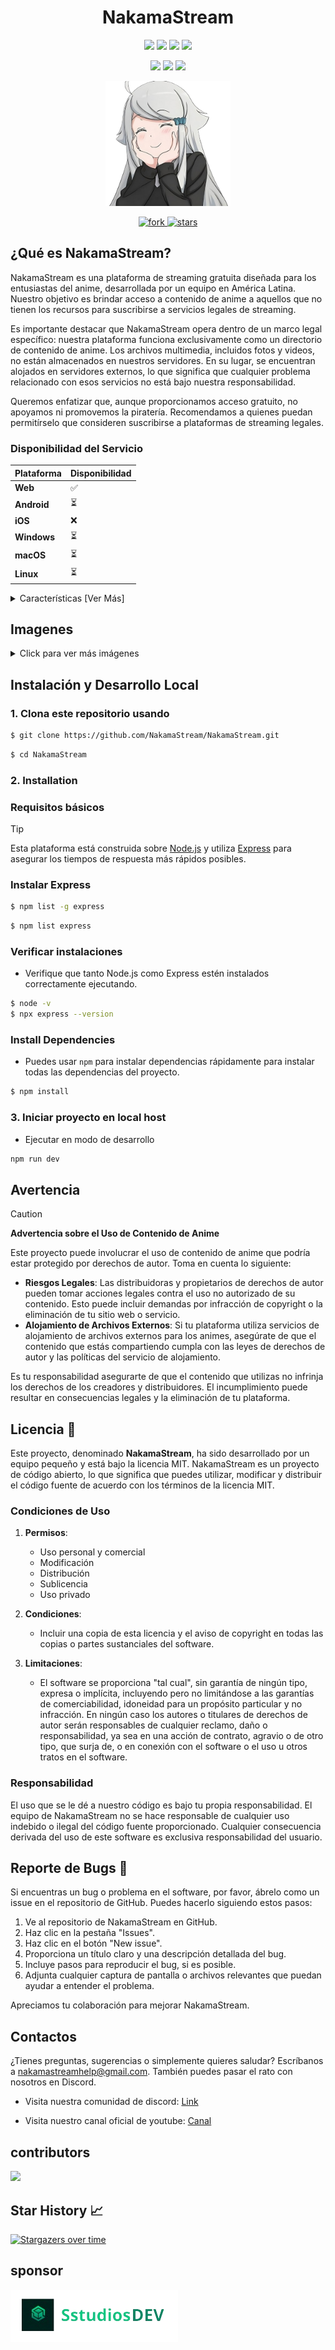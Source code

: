 <h1 align="center">
NakamaStream
</h1>

<p align="center">
  <a href="#"><img src="https://img.shields.io/badge/JavaScript-F7DF1E.svg?style=for-the-badge&logo=JavaScript&logoColor=black"/></a>
  <a href="#"><img src="https://img.shields.io/badge/EJS-B4CA65.svg?style=for-the-badge&logo=EJS&logoColor=black"/></a>
  <a href="#"><img src="https://img.shields.io/badge/CSS3-1572B6.svg?style=for-the-badge&logo=CSS3&logoColor=white"/></a>
  <a href="#"><img src="https://img.shields.io/badge/Tailwind%20CSS-06B6D4.svg?style=for-the-badge&logo=Tailwind-CSS&logoColor=white"/></a>
</p>

<p align="center">
  <a href="#"><img src="https://img.shields.io/badge/Node.js-339933.svg?style=for-the-badge&logo=node.js&logoColor=white"/></a>
  <a href="#"><img src="https://img.shields.io/badge/Express-000000.svg?style=for-the-badge&logo=Express&logoColor=white"/></a>
  <a href="#"><img src="https://img.shields.io/badge/MySQL-4479A1.svg?style=for-the-badge&logo=MySQL&logoColor=white"/></a>
</p>

<p align="center">
  <a href="nakamastream.domcloud.dev" target="_blank">
    <img src="https://github.com/NakamaStream/Resources/blob/main/NakamStream-logo-HD-removebg.png?raw=true" alt="Logo" width="200"/>
  </a>
</p>

<p align="center">
  <a href="https://github.com/NakamaStream/NakamaStream/fork">
    <img src="https://img.shields.io/github/forks/NakamaStream/NakamaStream?style=social" alt="fork"/>
  </a>
  <a href="https://github.com/NakamaStream/NakamaStream">
    <img src="https://img.shields.io/github/stars/NakamaStream/NakamaStream?style=social" alt="stars"/>
  </a>
</p>

## ¿Qué es NakamaStream?

NakamaStream es una plataforma de streaming gratuita diseñada para los entusiastas del anime, desarrollada por un equipo en América Latina. Nuestro objetivo es brindar acceso a contenido de anime a aquellos que no tienen los recursos para suscribirse a servicios legales de streaming.

Es importante destacar que NakamaStream opera dentro de un marco legal específico: nuestra plataforma funciona exclusivamente como un directorio de contenido de anime. Los archivos multimedia, incluidos fotos y videos, no están almacenados en nuestros servidores. En su lugar, se encuentran alojados en servidores externos, lo que significa que cualquier problema relacionado con esos servicios no está bajo nuestra responsabilidad.

Queremos enfatizar que, aunque proporcionamos acceso gratuito, no apoyamos ni promovemos la piratería. Recomendamos a quienes puedan permitírselo que consideren suscribirse a plataformas de streaming legales.

### Disponibilidad del Servicio

| Plataforma       | Disponibilidad |
|------------------|----------------|
| **Web**          | ✅             |
| **Android**      | ⏳             |
| **iOS**          | ❌             |
| **Windows**      | ⏳             |
| **macOS**        | ⏳             |
| **Linux**        | ⏳             |

<details>
<summary>Características [Ver Más]</summary>

### Generales

- **Animes Subtitulados al Español**: Disfruta de una amplia selección de animes con subtítulos en español.
- **Sistemas de Creación de Cuentas y Iniciar Sesión**: Crea una cuenta y accede a tu perfil fácilmente.
- **Sistema de Perfiles Personalizados**: Personaliza tu perfil con información y preferencias.
- **Interfaz Amigable**: Navega por la plataforma con una interfaz intuitiva y fácil de usar.
- **Página Rápida**: Disfruta de una navegación ágil y eficiente.
- **Soporte para Dispositivos Android**: Accede a la plataforma desde tu dispositivo Android.
- **Sistema de Reportar Problemas**: Informa sobre problemas con animes o episodios.

### Funcionalidades

- **Sistema de Chat Integrado**: Interactúa con otros usuarios en tiempo real mediante un chat integrado.
- **Sistema de Guardar Animes**: Guarda tus animes favoritos para verlos más tarde.
- **Sistema de Añadir Animes a Favoritos**: Marca tus animes preferidos y accede a ellos rápidamente.
- **Sistema de Calificar Anime**: Evalúa los animes que ves y comparte tus opiniones.

### Administración

- **Panel de Administración**: Administra la plataforma y gestiona usuarios, contenidos, y más.
- **Sistema de Subir Nuevos Animes**: Añade nuevos animes a la plataforma fácilmente.
- **Sistema de Subir Nuevos Capítulos**: Agrega nuevos capítulos a los animes existentes.
- **Sistema de Ban**: Gestiona y aplica bans a usuarios que no cumplan con las normas de la comunidad.

</details>

## Imagenes

<details>
  <summary>Click para ver más imágenes</summary>
  
<div style="text-align: left;">
  <img src="https://github.com/user-attachments/assets/4a5398b0-4549-4b00-a114-52b47fe8b67e" alt="Inicio" style="max-width: 70%;" >
</div>

<div style="text-align: left;">
  <img src="https://github.com/user-attachments/assets/067518a0-75c3-4e95-8302-935c8b642e67" alt="Inicio2" style="max-width: 70%;" >
</div>

<div style="text-align: left;">
  <img src="https://github.com/user-attachments/assets/36881187-b476-49b7-9e2d-44b771855b66" alt="Inicio3" style="max-width: 70%;" >
</div>

<div style="text-align: left;">
  <img src="https://github.com/user-attachments/assets/045e1197-3976-4d76-8f51-203872a9e251" alt="Inicio4" style="max-width: 70%;" >
</div>

<div style="text-align: left;">
  <img src="https://github.com/user-attachments/assets/6b762468-a93c-4ec7-9969-06ff664fe6d9" alt="Inicio5" style="max-width: 70%;" >
</div>

<div style="text-align: left;">
  <img src="https://github.com/user-attachments/assets/a0c9d894-bf21-4ae2-83c3-c7e0f5a4f23b" alt="Inicio5" style="max-width: 70%;" >
</div>

</details>

## Instalación y Desarrollo Local

### 1. Clona este repositorio usando

```bash
$ git clone https://github.com/NakamaStream/NakamaStream.git
```

```bash
$ cd NakamaStream
```

### 2. Installation

### Requisitos básicos

> [!TIP]
> Esta plataforma está construida sobre [Node.js](https://nodejs.org/) y utiliza [Express](https://expressjs.com/) para asegurar los tiempos de respuesta más rápidos posibles.

### Instalar Express

```bash
$ npm list -g express
```

```bash
$ npm list express
```

### Verificar instalaciones

- Verifique que tanto Node.js como Express estén instalados correctamente ejecutando.

```bash
$ node -v
$ npx express --version
```

### Install Dependencies

-  Puedes usar `npm` para instalar dependencias rápidamente para instalar todas las dependencias del proyecto.

```bash
$ npm install
```

### 3. Iniciar proyecto en local host

- Ejecutar en modo de desarrollo

```bash
npm run dev
```

## Avertencia

> [!CAUTION]
> **Advertencia sobre el Uso de Contenido de Anime**
> 
> Este proyecto puede involucrar el uso de contenido de anime que podría estar protegido por derechos de autor. Toma en cuenta lo siguiente:
> 
> - **Riesgos Legales**: Las distribuidoras y propietarios de derechos de autor pueden tomar acciones legales contra el uso no autorizado de su contenido. Esto puede incluir demandas por infracción de copyright o la eliminación de tu sitio web o servicio.
> - **Alojamiento de Archivos Externos**: Si tu plataforma utiliza servicios de alojamiento de archivos externos para los animes, asegúrate de que el contenido que estás compartiendo cumpla con las leyes de derechos de autor y las políticas del servicio de alojamiento.
> 
> Es tu responsabilidad asegurarte de que el contenido que utilizas no infrinja los derechos de los creadores y distribuidores. El incumplimiento puede resultar en consecuencias legales y la eliminación de tu plataforma.

## Licencia 📝

Este proyecto, denominado **NakamaStream**, ha sido desarrollado por un equipo pequeño y está bajo la licencia MIT. NakamaStream es un proyecto de código abierto, lo que significa que puedes utilizar, modificar y distribuir el código fuente de acuerdo con los términos de la licencia MIT.

### Condiciones de Uso

1. **Permisos**:
   - Uso personal y comercial
   - Modificación
   - Distribución
   - Sublicencia
   - Uso privado

2. **Condiciones**:
   - Incluir una copia de esta licencia y el aviso de copyright en todas las copias o partes sustanciales del software.

3. **Limitaciones**:
   - El software se proporciona "tal cual", sin garantía de ningún tipo, expresa o implícita, incluyendo pero no limitándose a las garantías de comerciabilidad, idoneidad para un propósito particular y no infracción. En ningún caso los autores o titulares de derechos de autor serán responsables de cualquier reclamo, daño o responsabilidad, ya sea en una acción de contrato, agravio o de otro tipo, que surja de, o en conexión con el software o el uso u otros tratos en el software.

### Responsabilidad

El uso que se le dé a nuestro código es bajo tu propia responsabilidad. El equipo de NakamaStream no se hace responsable de cualquier uso indebido o ilegal del código fuente proporcionado. Cualquier consecuencia derivada del uso de este software es exclusiva responsabilidad del usuario.

## Reporte de Bugs 🐞

Si encuentras un bug o problema en el software, por favor, ábrelo como un issue en el repositorio de GitHub. Puedes hacerlo siguiendo estos pasos:

1. Ve al repositorio de NakamaStream en GitHub.
2. Haz clic en la pestaña "Issues".
3. Haz clic en el botón "New issue".
4. Proporciona un título claro y una descripción detallada del bug.
5. Incluye pasos para reproducir el bug, si es posible.
6. Adjunta cualquier captura de pantalla o archivos relevantes que puedan ayudar a entender el problema.

Apreciamos tu colaboración para mejorar NakamaStream.

## Contactos

¿Tienes preguntas, sugerencias o simplemente quieres saludar? Escríbanos a <nakamastreamhelp@gmail.com>. También puedes pasar el rato con nosotros en Discord.

- Visita nuestra comunidad de discord: [Link](https://discord.gg/Rdz4yQneMK)

- Visita nuestro canal oficial de youtube: [Canal](https://www.youtube.com/channel/UCO6bVuBAwur3V13v1D2Uj6A)

## contributors

<img src="https://contrib.rocks/image?repo=NakamaStream/NakamaStream">

## Star History 📈

[![Stargazers over time](https://starchart.cc/NakamaStream/NakamaStream.svg?variant=adaptive)](https://starchart.cc/NakamaStream/NakamaStream)

## sponsor

![image](https://github.com/NakamaStream/Resources/blob/main/Sstudiosdev-removebg%20(1).png?raw=true)
